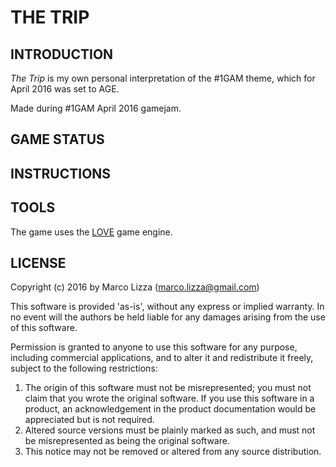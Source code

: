 # THE TRIP

## INTRODUCTION

*The Trip* is my own personal interpretation of the #1GAM theme, which for April 2016 was set to AGE.

Made during #1GAM April 2016 gamejam.

## GAME STATUS

## INSTRUCTIONS

## TOOLS

The game uses the [LOVE](http://love2d.org) game engine.

## LICENSE

Copyright (c) 2016 by Marco Lizza (marco.lizza@gmail.com)

This software is provided 'as-is', without any express or implied warranty. In no event will the authors be held liable for any damages arising from the use of this software.

Permission is granted to anyone to use this software for any purpose, including commercial applications, and to alter it and redistribute it freely, subject to the following restrictions:

1. The origin of this software must not be misrepresented; you must not claim that you wrote the original software. If you use this software in a product, an acknowledgement in the product documentation would be appreciated but is not required.
2. Altered source versions must be plainly marked as such, and must not be misrepresented as being the original software.
3. This notice may not be removed or altered from any source distribution.